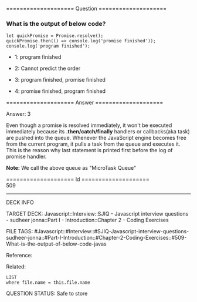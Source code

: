 ==================== Question ====================  

### What is the output of below code?

<!-- codeblock-start -->
<pre><code class="hljs language-javascript"><span class="hljs-keyword">let</span> quickPromise = <span class="hljs-title class_">Promise</span>.<span class="hljs-title function_">resolve</span>();
quickPromise.<span class="hljs-title function_">then</span>(<span class="hljs-function">() =></span> <span class="hljs-variable language_">console</span>.<span class="hljs-title function_">log</span>(<span class="hljs-string">'promise finished'</span>));
<span class="hljs-variable language_">console</span>.<span class="hljs-title function_">log</span>(<span class="hljs-string">'program finished'</span>);
</code></pre>
<!-- codeblock-end -->

- 1: program finished

- 2: Cannot predict the order

- 3: program finished, promise finished

- 4: promise finished, program finished  

==================== Answer ====================  

Answer: 3

Even though a promise is resolved immediately, it won't be executed immediately because its **.then/catch/finally** handlers or callbacks(aka task) are pushed into the queue. Whenever the JavaScript engine becomes free from the current program, it pulls a task from the queue and executes it. This is the reason why last statement is printed first before the log of promise handler.

**Note:** We call the above queue as "MicroTask Queue"

==================== Id ====================  
509

---

DECK INFO

TARGET DECK: Javascript::Interview::SJIQ - Javascript interview questions - sudheer jonna::Part I - Introduction::Chapter 2 - Coding Exercises

FILE TAGS: #Javascript::#Interview::#SJIQ-Javascript-interview-questions-sudheer-jonna::#Part-I-Introduction::#Chapter-2-Coding-Exercises::#509-What-is-the-output-of-below-code-javas

Reference:

Related:

```dataview
LIST
where file.name = this.file.name
```

QUESTION STATUS: Safe to store
